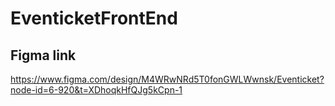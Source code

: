 # EventicketFrontEnd

## Figma link
https://www.figma.com/design/M4WRwNRd5T0fonGWLWwnsk/Eventicket?node-id=6-920&t=XDhoqkHfQJg5kCpn-1
